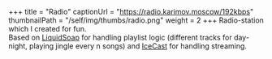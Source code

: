+++
title = "Radio"
captionUrl = "https://radio.karimov.moscow/192kbps"
thumbnailPath = "/self/img/thumbs/radio.png"
weight = 2
+++
Radio-station which I created for fun.  
Based on [LiquidSoap](https://www.liquidsoap.info/) for handling playlist logic (different tracks for day-night, 
playing jingle every n songs) and [IceCast](https://icecast.org/) for handling streaming.

